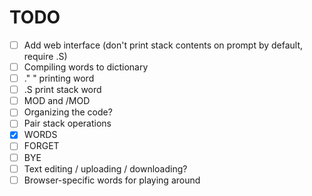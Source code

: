 # TODO

- [ ] Add web interface (don't print stack contents on prompt by default, require .S)
- [ ] Compiling words to dictionary
- [ ] ." " printing word
- [ ] .S print stack word
- [ ] MOD and /MOD
- [ ] Organizing the code?
- [ ] Pair stack operations
- [x] WORDS
- [ ] FORGET
- [ ] BYE
- [ ] Text editing / uploading / downloading?
- [ ] Browser-specific words for playing around
